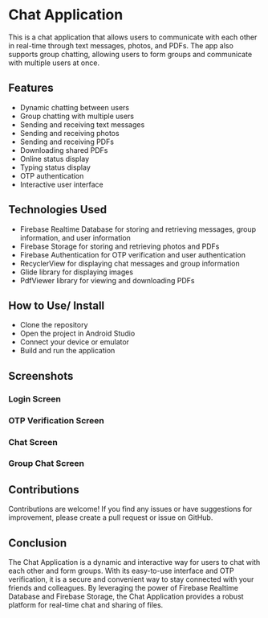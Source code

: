 # Chat Application
This is a chat application that allows users to communicate with each other in real-time through text messages, photos, and PDFs. The app also supports group chatting, allowing users to form groups and communicate with multiple users at once.

## Features
- Dynamic chatting between users
- Group chatting with multiple users
- Sending and receiving text messages
- Sending and receiving photos
- Sending and receiving PDFs
- Downloading shared PDFs
- Online status display
- Typing status display
- OTP authentication
- Interactive user interface
## Technologies Used
- Firebase Realtime Database for storing and retrieving messages, group information, and user information
- Firebase Storage for storing and retrieving photos and PDFs
- Firebase Authentication for OTP verification and user authentication
- RecyclerView for displaying chat messages and group information
- Glide library for displaying images
- PdfViewer library for viewing and downloading PDFs
## How to Use/ Install
- Clone the repository
- Open the project in Android Studio
- Connect your device or emulator
- Build and run the application
## Screenshots
### Login Screen

### OTP Verification Screen

### Chat Screen

### Group Chat Screen

## Contributions
Contributions are welcome! If you find any issues or have suggestions for improvement, please create a pull request or issue on GitHub.

## Conclusion
The Chat Application is a dynamic and interactive way for users to chat with each other and form groups. With its easy-to-use interface and OTP verification, it is a secure and convenient way to stay connected with your friends and colleagues. By leveraging the power of Firebase Realtime Database and Firebase Storage, the Chat Application provides a robust platform for real-time chat and sharing of files.

